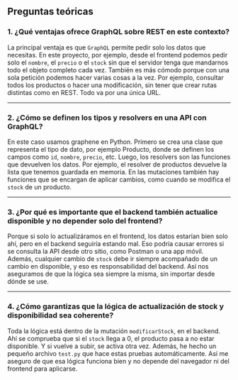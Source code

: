 
##  Preguntas teóricas

### 1. ¿Qué ventajas ofrece GraphQL sobre REST en este contexto?
La principal ventaja es que `GraphQL` permite pedir solo los datos que necesitas. En este proyecto, por ejemplo, desde el frontend podemos pedir solo el `nombre`, el `precio` o el `stock` sin que el servidor tenga que mandarnos todo el objeto completo cada vez.
También es más cómodo porque con una sola petición podemos hacer varias cosas a la vez. Por ejemplo, consultar todos los productos o hacer una modificación, sin tener que crear rutas distintas como en REST. Todo va por una única URL.

---

### 2. ¿Cómo se definen los tipos y resolvers en una API con GraphQL?
En este caso usamos graphene en Python. Primero se crea una clase que representa el tipo de dato, por ejemplo Producto, donde se definen los campos como `id`, `nombre`, `precio`, etc.
Luego, los resolvers son las funciones que devuelven los datos. Por ejemplo, el resolver de productos devuelve la lista que tenemos guardada en memoria. 
En las mutaciones también hay funciones que se encargan de aplicar cambios, como cuando se modifica el `stock` de un producto.

---

### 3. ¿Por qué es importante que el backend también actualice disponible y no depender solo del frontend?
Porque si solo lo actualizáramos en el frontend, los datos estarían bien solo ahí, pero en el backend seguiría estando mal. Eso podría causar errores si se consulta la API desde otro sitio, como Postman o una app móvil.
Además, cualquier cambio de `stock` debe ir siempre acompañado de un cambio en disponible, y eso es responsabilidad del backend. Así nos aseguramos de que la lógica sea siempre la misma, sin importar desde dónde se use.

---

### 4. ¿Cómo garantizas que la lógica de actualización de stock y disponibilidad sea coherente?
Toda la lógica está dentro de la mutación `modificarStock`, en el backend. Ahí se comprueba que si el `stock` llega a 0, el producto pasa a no estar disponible. Y si vuelve a subir, se activa otra vez.
Además, he hecho un pequeño archivo `test.py` que hace estas pruebas automáticamente. Así me aseguro de que esa lógica funciona bien y no depende del navegador ni del frontend para aplicarse.
